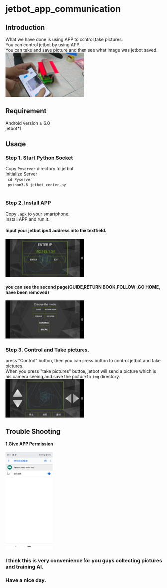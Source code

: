 # jetbot_app_communication

## Introduction
What we have done is using APP to control,take pictures.<br>
You can control jetbot by using APP. <br>
You can take and save picture and then see what image was jetbot saved. <br>
<img src="https://github.com/omega87910/MY_GITHUB_IMAGES/blob/master/jetbot_app_communication/car.png" width="50%" height="50%"></img><br>

## Requirement
Android version ≥ 6.0 <br>
jetbot*1 <br>
## Usage
### Step 1. Start Python Socket
Copy <code>Pyserver</code> directory to jetbot.<br>
Initialize Server <br>
<code> cd Pyserver </code> <br>
<code> python3.6 jetbot_center.py </code> <br>
### Step 2. Install APP
Copy ``.apk`` to your smartphone.<br>
Install APP and run it. <br>
#### Input your jetbot ipv4 address into the textfield.<br>
<img src="https://github.com/omega87910/MY_GITHUB_IMAGES/blob/master/jetbot_app_communication/connect_interface.png" width="50%" height="50%"></img><br>
#### you can see the second page(GUIDE,RETURN BOOK,FOLLOW ,GO HOME, have been removed)<br>
<img src="https://github.com/omega87910/MY_GITHUB_IMAGES/blob/master/jetbot_app_communication/chooseMode_interface.png" width="50%" height="50%"></img><br>
### Step 3. Control and Take pictures.
press "Control" button, then you can press button to control jetbot and take pictures.<br>
When you press "take pictures" button, jetbot will send a picture which is his camera seeing,and save the picture to ``img`` directory.<br>
<img src="https://github.com/omega87910/MY_GITHUB_IMAGES/blob/master/jetbot_app_communication/control_interface.png" width="50%" height="50%"></img><br>

## Trouble Shooting
#### 1.Give APP Permission
<img src="https://github.com/omega87910/MY_GITHUB_IMAGES/blob/master/jetbot_app_communication/trouble.png" width="30%" height="30%"></img><br>

### I think this is very convenience for you guys collecting pictures and training AI. <br>
### Have a nice day.<br>
